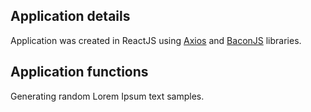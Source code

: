 ## Application details

Application was created in ReactJS using [Axios](https://github.com/axios/axios) and [BaconJS](https://baconipsum.com/json-api/) libraries.

## Application functions

Generating random Lorem Ipsum text samples.
